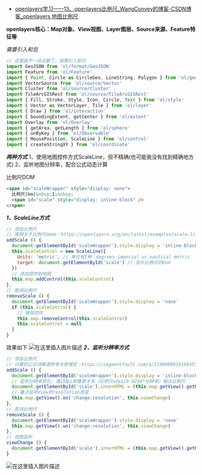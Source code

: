 - [openlayers学习——13、openlayers比例尺_WangConvey的博客-CSDN博客_openlayers 地图比例尺](https://blog.csdn.net/weixin_43390116/article/details/122441638)

**openlayers核心：Map对象、View视图、Layer图层、Source来源、Feature特征等**

*需要引入和包*

```javascript
// 这里就不一点点删了，按需引入即可
import GeoJSON from 'ol/format/GeoJSON'
import Feature from 'ol/Feature'
import { Point, Circle as CircleGeo, LineString, Polygon } from 'ol/geom'
import VectorSource from 'ol/source/Vector'
import Cluster from 'ol/source/Cluster'
import TileArcGISRest from 'ol/source/TileArcGISRest'
import { Fill, Stroke, Style, Icon, Circle, Text } from 'ol/style'
import { Vector as VectorLayer, Tile } from 'ol/layer'
import { Draw } from 'ol/interaction'
import { boundingExtent, getCenter } from 'ol/extent'
import Overlay from 'ol/Overlay'
import { getArea, getLength } from 'ol/sphere'
import { unByKey } from 'ol/Observable'
import { MousePosition, ScaleLine } from 'ol/control'
import { createStringXY } from 'ol/coordinate'

```

***两种方式***
1、使用地图控件方式ScaleLine，但不精确(也可能我没有找到精确地方式)
2、监听地图分辨率，配合公式动态计算

比例尺DOM

```html
<span id="scaleWrapper" style="display: none">
  比例尺(km)&nbsp;1:&nbsp;
  <span id="scale" style="display: inline-block" />
</span>
```

***1、ScaleLine方式***

```javascript
// 添加比例尺
// 官网关于比例尺demo：https://openlayers.org/en/latest/examples/scale-line.html
addScale () {
  document.getElementById('scaleWrapper').style.display = 'inline-block'
  this.scaleControl = new ScaleLine({
    Units: 'metric', // 单位有5种：degrees imperial us nautical metric
    target: document.getElementById('scale') // 显示比例尺的Dom
  })
  // 添加控件到地图
  this.map.addControl(this.scaleControl)
},
// 取消比例尺
removeScale () {
  document.getElementById('scaleWrapper').style.display = 'none'
  if (this.scaleControl) {
    // 移除控件
    this.map.removeControl(this.scaleControl)
    this.scaleControl = null
  }
}
```

效果如下
![在这里插入图片描述](https://img-blog.csdnimg.cn/4691856be3cc476aa76ac2425df281c5.png?x-oss-process=image/watermark,type_d3F5LXplbmhlaQ,shadow_50,text_Q1NETiBAV2FuZ0NvbnZleQ==,size_20,color_FFFFFF,t_70,g_se,x_16)
***2、监听分辨率方式***

```javascript
// 添加比例尺
// 计算的公式详解请参考大佬博文：https://segmentfault.com/a/1190000019169455?utm_source=tag-newest
addScale () {
  document.getElementById('scaleWrapper').style.display = 'inline-block'
  // 监听分辨率变化，通过dpi和像素关系（比例尺=dpi/0.0254*分辨率）输出比例尺
  document.getElementById('scale').innerHTML = (this.map.getView().getResolution() * 3779.5275590551).toFixed(4)
  // 重点监听View的resolution改变
  this.map.getView().on('change:resolution', this.viewChange)
},
// 取消比例尺
removeScale () {
  document.getElementById('scaleWrapper').style.display = 'none'
  this.map.getView().un('change:resolution', this.viewChange)
},
// 视图监听
viewChange () {
  document.getElementById('scale').innerHTML = (this.map.getView().getResolution() * 3779.5275590551).toFixed(4)// 这里使用了View中的getResolution方法获得当前View的分辨率。
}
```

![在这里插入图片描述](https://img-blog.csdnimg.cn/50ff468dca2f476eaf654c5707058dea.png?x-oss-process=image/watermark,type_d3F5LXplbmhlaQ,shadow_50,text_Q1NETiBAV2FuZ0NvbnZleQ==,size_20,color_FFFFFF,t_70,g_se,x_16)